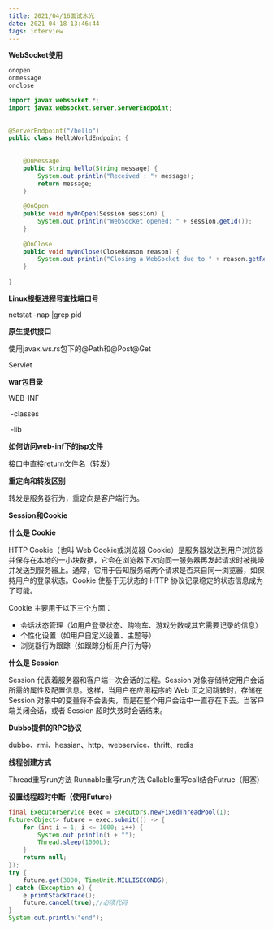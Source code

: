 ```yaml
---
title: 2021/04/16面试木光
date: 2021-04-18 13:46:44
tags: interview
---
```

**WebSocket使用**

```javascript
onopen 
onmessage 
onclose 
```

```java
import javax.websocket.*;
import javax.websocket.server.ServerEndpoint;
 
  
@ServerEndpoint("/hello")
public class HelloWorldEndpoint {
 
     
    @OnMessage
    public String hello(String message) {
        System.out.println("Received : "+ message);
        return message;
    }
 
    @OnOpen
    public void myOnOpen(Session session) {
        System.out.println("WebSocket opened: " + session.getId());
    }
 
    @OnClose
    public void myOnClose(CloseReason reason) {
        System.out.println("Closing a WebSocket due to " + reason.getReasonPhrase());
    }
 
}
```

**Linux根据进程号查找端口号**

netstat -nap |grep pid

**原生提供接口**

使用javax.ws.rs包下的@Path和@Post@Get

Servlet

**war包目录**

WEB-INF

​	-classes

​	-lib

**如何访问web-inf下的jsp文件**

接口中直接return文件名（转发）

**重定向和转发区别**

转发是服务器行为，重定向是客户端行为。

**Session和Cookie**

**什么是 Cookie**

HTTP Cookie（也叫 Web Cookie或浏览器 Cookie）是服务器发送到用户浏览器并保存在本地的一小块数据，它会在浏览器下次向同一服务器再发起请求时被携带并发送到服务器上。通常，它用于告知服务端两个请求是否来自同一浏览器，如保持用户的登录状态。Cookie 使基于无状态的 HTTP 协议记录稳定的状态信息成为了可能。

Cookie 主要用于以下三个方面：

- 会话状态管理（如用户登录状态、购物车、游戏分数或其它需要记录的信息）
- 个性化设置（如用户自定义设置、主题等）
- 浏览器行为跟踪（如跟踪分析用户行为等）

**什么是 Session**

Session 代表着服务器和客户端一次会话的过程。Session 对象存储特定用户会话所需的属性及配置信息。这样，当用户在应用程序的 Web 页之间跳转时，存储在 Session 对象中的变量将不会丢失，而是在整个用户会话中一直存在下去。当客户端关闭会话，或者 Session 超时失效时会话结束。

**Dubbo提供的RPC协议**

dubbo、rmi、hessian、http、webservice、thrift、redis

**线程创建方式**

Thread重写run方法 Runnable重写run方法 Callable重写call结合Futrue（阻塞）

**设置线程超时中断（使用Future）**

```java
final ExecutorService exec = Executors.newFixedThreadPool(1);
Future<Object> future = exec.submit(() -> {
    for (int i = 1; i <= 1000; i++) {
        System.out.println(i + "");
        Thread.sleep(1000L);
    }
    return null;
});
try {
    future.get(3000, TimeUnit.MILLISECONDS);
} catch (Exception e) {
    e.printStackTrace();
    future.cancel(true);//必须代码
}
System.out.println("end");
```
